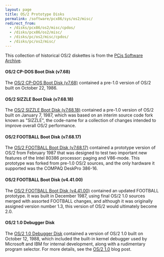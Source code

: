 ```yaml
---
layout: page
title: OS/2 Prototype Disks
permalink: /software/pcx86/sys/os2/misc/
redirect_from:
  - /disks/pcx86/os2/misc/cpdos/
  - /disks/pcx86/os2/misc/
  - /disks/pc/os2/misc/cpdos/
  - /disks/pc/os2/misc/
---
```


This collection of historical OS/2 diskettes is from the [PCjs Software Archive](/software/pcjs/).

#### OS/2 CP-DOS Boot Disk (v7.68)

The [OS/2 CP-DOS Boot Disk (v7.68)](86295/) contained a pre-1.0 version of OS/2 built on
October 22, 1986.

#### OS/2 SIZZLE Boot Disk (v7.68.18)

The [OS/2 SIZZLE Boot Disk (v7.68.18)](87007/) contained a pre-1.0 version of OS/2
built on January 7, 1987, which was based on an interim source code fork known as "SIZZLE", the code-name for a
collection of changes intended to improve overall OS/2 performance.

#### OS/2 FOOTBALL Boot Disk (v7.68.17)

The [OS/2 FOOTBALL Boot Disk (v7.68.17)](87058/) contained a prototype version of OS/2
from February 1987 that was designed to test two important new features of the Intel 80386 processor: paging and V86-mode.
This prototype was forked from pre-1.0 OS/2 sources, and the only hardware it supported was the COMPAQ DeskPro 386-16.

#### OS/2 FOOTBALL Boot Disk (v4.41.00)

The [OS/2 FOOTBALL Boot Disk (v4.41.00)](87357/) contained an updated FOOTBALL prototype.
It was built in December 1987, using final OS/2 1.0 sources merged with assorted FOOTBALL changes, and although 
it was originally assigned version number 1.3, this version of OS/2 would ultimately become 2.0.

#### OS/2 1.0 Debugger Disk

The [OS/2 1.0 Debugger Disk](88286/) contained a version of OS/2 1.0 built on
October 12, 1988, which included the built-in kernel debugger used by Microsoft and IBM for internal development,
along with a rudimentary program selector.  For more details, see the [OS/2 1.0](/blog/2014/12/04/) blog post.
